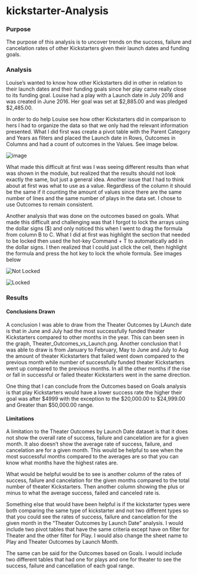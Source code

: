 # kickstarter-Analysis

### Purpose

The purpose of this analysis is to uncover trends on the success, failure and cancelation rates of other Kickstarters given their launch dates and funding goals.

### Analysis

Louise’s wanted to know how other Kickstarters did in other in relation to their launch dates and their funding goals since her play came really close to its funding goal. Louise had a play with a Launch date in July 2016 and was created in June 2016. Her goal was set at $2,885.00 and was pledged $2,485.00.

In order to do help Louise see how other Kickstarters did in comparison to hers I had to organize the data so that we only had the relevant information presented. What I did first was create a pivot table with the Parent Category and Years as filters and placed the Launch date in Rows, Outcomes in Columns and had a count of outcomes in the Values. See image below.

![image](https://user-images.githubusercontent.com/92561003/138615533-000adea2-ba97-4fab-bd94-e8532fd20a75.png)

What made this difficult at first was I was seeing different results than what was shown in the module, but realized that the results should not look exactly the same, but just a general idea. Another issue that I had to think about at first was what to use as a value. Regardless of the column it should be the same if it counting the amount of values since there are the same number of lines and the same number of plays in the data set. I chose to use Outcomes to remain consistent. 

Another analysis that was done on the outcomes based on goals. What made this difficult and challenging was that I forgot to lock the arrays using the dollar signs ($) and only noticed this when I went to drag the formula from column B to C. What I did at first was highlight the section that needed to be locked then used the hot-key Command + T to automatically add in the dollar signs. I then realized that I could just click the cell, then highlight the formula and press the hot key to lock the whole formula. See images below

![Not Locked](https://user-images.githubusercontent.com/92561003/138615556-7ddc3af0-ebbe-429b-b61a-4cdebd9da025.png)

![Locked](https://user-images.githubusercontent.com/92561003/138615561-9c94567d-6fd2-4903-8d27-7654ef096a8a.png)

### Results

#### Conclusions Drawn

A conclusion I was able to draw from the Theater Outcomes by LAunch date is that in June and July had the most successfully funded theater Kickstarters compared to other months in the year. This can been seen in the graph, Theater_Outcomes_vs_Launch.png.
Another conclusion that I was able to draw is from January to February, May to June and July to Aug the amount of theater Kickstarters that failed went down compared to the previous month while number of successfully funded theater Kickstarters went up compared to the previous months. In all the other months if the rise or fall in successful or failed theater Kickstarters went in the same direction.

One thing that I can conclude from the Outcomes based on Goals analysis is that play Kickstarters would have a lower success rate the higher their goal was after $4999 with the exception to the $20,000.00 to $24,999.00 and Greater than $50,000.00 range.

#### Limitations

A limitation to the Theater Outcomes by Launch Date dataset is that it does not show the overall rate of success, failure and cancelation are for a given month. It also doesn’t show the average rate of success, failure, and cancelation are for a given month. This would be helpful to see when the most successful months compared to the averages are so that you can know what months have the highest rates are.

What would be helpful would be to see is another column of the rates of success, failure and cancelation for the given months compared to the total number of theater Kickstarters. Then another column showing the plus or minus to what the average success, failed and canceled rate is.

Something else that would have been helpful is if the kickstarter types were both comparing the same type of kickstarter and not two different types so that you could see the rates of success, failure and cancelation for the given month in the “Theater Outcomes by Launch Date” analysis. I would include two pivot tables that have the same criteria except have on filter for Theater and the other filter for Play. I would also change the sheet name to Play and Theater Outcomes by Launch Month. 

The same can be said for the Outcomes based on Goals. I would include two different tables that had one for plays and one for theater to see the success, failure and cancellation of each goal range.
